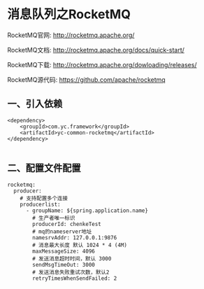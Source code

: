 # 消息队列之RocketMQ
RocketMQ官网:
http://rocketmq.apache.org/

RocketMQ文档:
http://rocketmq.apache.org/docs/quick-start/

RocketMQ下载:
http://rocketmq.apache.org/dowloading/releases/

RocketMQ源代码:
https://github.com/apache/rocketmq

## 一、引入依赖
```
<dependency>
    <groupId>com.yc.framework</groupId>
    <artifactId>yc-common-rocketmq</artifactId>
</dependency>


```

## 二、配置文件配置
```
rocketmq:
  producer:
    # 支持配置多个连接
    producerlist:
      - groupName: ${spring.application.name}
        # 生产者唯一标识
        producerId: chenkeTest
        # mq的nameserver地址
        namesrvAddr: 127.0.0.1:9876
        # 消息最大长度 默认 1024 * 4 (4M)
        maxMessageSize: 4096
        # 发送消息超时时间，默认 3000
        sendMsgTimeOut: 3000
        # 发送消息失败重试次数，默认2
        retryTimesWhenSendFailed: 2

```